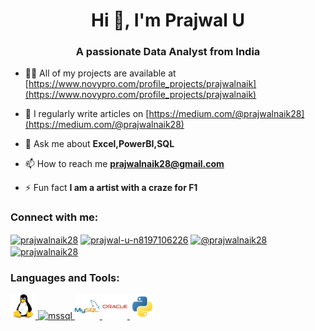 <h1 align="center">Hi 👋, I'm Prajwal U</h1>
<h3 align="center">A passionate Data Analyst from India</h3>

- 👨‍💻 All of my projects are available at [https://www.novypro.com/profile_projects/prajwalnaik](https://www.novypro.com/profile_projects/prajwalnaik)

- 📝 I regularly write articles on [https://medium.com/@prajwalnaik28](https://medium.com/@prajwalnaik28)

- 💬 Ask me about **Excel,PowerBI,SQL**

- 📫 How to reach me **prajwalnaik28@gmail.com**

- ⚡ Fun fact **I am a artist with a craze for F1**

<h3 align="left">Connect with me:</h3>
<p align="left">
<a href="https://twitter.com/prajwalnaik28" target="blank"><img align="center" src="https://raw.githubusercontent.com/rahuldkjain/github-profile-readme-generator/master/src/images/icons/Social/twitter.svg" alt="prajwalnaik28" height="30" width="40" /></a>
<a href="https://linkedin.com/in/prajwal-u-n8197106226" target="blank"><img align="center" src="https://raw.githubusercontent.com/rahuldkjain/github-profile-readme-generator/master/src/images/icons/Social/linked-in-alt.svg" alt="prajwal-u-n8197106226" height="30" width="40" /></a>
<a href="https://medium.com/@prajwalnaik28" target="blank"><img align="center" src="https://raw.githubusercontent.com/rahuldkjain/github-profile-readme-generator/master/src/images/icons/Social/medium.svg" alt="@prajwalnaik28" height="30" width="40" /></a>
<a href="https://www.leetcode.com/prajwalnaik28" target="blank"><img align="center" src="https://raw.githubusercontent.com/rahuldkjain/github-profile-readme-generator/master/src/images/icons/Social/leet-code.svg" alt="prajwalnaik28" height="30" width="40" /></a>
</p>

<h3 align="left">Languages and Tools:</h3>
<p align="left"> <a href="https://www.linux.org/" target="_blank" rel="noreferrer"> <img src="https://raw.githubusercontent.com/devicons/devicon/master/icons/linux/linux-original.svg" alt="linux" width="40" height="40"/> </a> <a href="https://www.microsoft.com/en-us/sql-server" target="_blank" rel="noreferrer"> <img src="https://www.svgrepo.com/show/303229/microsoft-sql-server-logo.svg" alt="mssql" width="40" height="40"/> </a> <a href="https://www.mysql.com/" target="_blank" rel="noreferrer"> <img src="https://raw.githubusercontent.com/devicons/devicon/master/icons/mysql/mysql-original-wordmark.svg" alt="mysql" width="40" height="40"/> </a> <a href="https://www.oracle.com/" target="_blank" rel="noreferrer"> <img src="https://raw.githubusercontent.com/devicons/devicon/master/icons/oracle/oracle-original.svg" alt="oracle" width="40" height="40"/> </a> <a href="https://www.python.org" target="_blank" rel="noreferrer"> <img src="https://raw.githubusercontent.com/devicons/devicon/master/icons/python/python-original.svg" alt="python" width="40" height="40"/> </a> </p>
